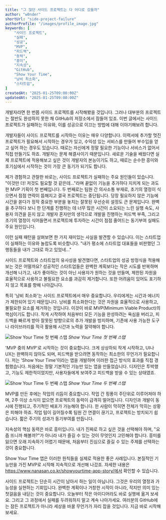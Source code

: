 ```yaml
---
title: "그 많던 사이드 프로젝트는 다 어디로 갔을까"
author: "w0nder"
shortUrl: "side-project-failure"
authorProfile: "/images/profile_image.jpg"
keywords: [
    "사이드 프로젝트",
    "실패",
    "성공",
    "MVP",
    "피드백",
    "동력",
    "흥미",
    "지속성",
    "GitHub",
    "Show Your Time",
    "낭비 최소화",
    "스타트업",
]
createdAt: "2025-01-25T09:00:00Z"
updatedAt: "2025-01-25T09:00:00Z"
---
```



<link-preview url="https://speakerdeck.com/w0nder_official/geu-manhdeon-saideu-peurojegteuneun-da-eodiro-gasseulgga" title="그 많던 사이드 프로젝트는 다 어디로 갔을까?" target="_blank" image="https://files.speakerdeck.com/presentations/c6632b76be284d7ca1cef0d5744eef75/preview_slide_0.jpg">
</link-preview>


개발자라면 한 번쯤 사이드 프로젝트를 시작해봤을 것입니다. 그러나 대부분의 프로젝트는 절반도 완성하지 못한 채 GitHub의 저장소에서 잠들어 있죠. 이번 글에서는 사이드 프로젝트가 실패하는 이유와, 이를 성공으로 이끄는 방법에 대해 이야기해보려 합니다.

개발자들이 사이드 프로젝트를 시작하는 이유는 매우 다양합니다. 이력서에 추가할 멋진 프로젝트가 필요해서 시작하는 경우가 있고, 수익성 있는 서비스를 만들어 부수입을 얻고 싶어 하는 경우도 있습니다. 때로는 자신에게 정말 필요한 기능이나 서비스가 없어서 직접 만들기도 하죠. 개발자는 문제 해결사이기 때문입니다. 새로운 기술을 배웠다면 실제 프로젝트에 적용해보고 싶은 것이 개발자의 본능이기도 하고, 때로는 순수한 흥미와 호기심에서 시작하는 것이 가장 큰 동기가 되기도 합니다.

제가 경험하고 관찰한 바로는, 사이드 프로젝트가 실패하는 주요 원인들이 있습니다. "이것만 더! 저것도 필요할 것 같은데..."라며 끝없이 기능을 추가하다 지치게 되는 과도한 MVP 기획이 첫 번째입니다. 두 번째로는 팀원 간 의사소통 부재로, 초기의 열정이 식으면서 점점 연락이 뜸해지고 결국 프로젝트는 중단됩니다. 당장 필요하지 않은 기능에 시간을 쏟다가 정작 중요한 부분을 놓치는 잘못된 우선순위 설정도 큰 문제입니다. 완벽을 추구하다 보니 한 단계를 진행하는 데 너무 많은 시간이 소요되는 느린 실행 속도, 사용자 의견을 듣지 않고 개발자 혼자만의 생각으로 개발을 진행하는 피드백 부족, 그리고 초기의 열정이 식어들면서 프로젝트에 투자하는 시간이 점점 줄어드는 동기부여 실패도 주요 원인입니다.

이런 실패 패턴을 살펴보면 한 가지 재미있는 사실을 발견할 수 있습니다. 이는 스타트업이 실패하는 이유와 놀랍도록 비슷합니다. "내가 평소에 스타트업 대표들을 비판했던 그 행동들을 내가 그대로 하고 있었네..."

사이드 프로젝트와 스타트업의 유사성을 발견했다면, 스타트업의 성공 방정식을 적용해보는 것은 어떨까요? 성공적인 스타트업들은 완벽한 계획보다는 작은 시도를 반복하며 개선해 나가고, 내가 좋아하는 것이 아닌 사용자가 원하는 것을 만들며, 제한된 자원을 효율적으로 사용하고 불필요한 요소를 과감히 제거합니다. 또한 어려움이 있어도 포기하지 않고 목표를 향해 나아갑니다.

특히 '낭비 최소화'는 사이드 프로젝트에서 매우 중요합니다. 우리에게는 시간과 에너지가 제한되어 있기 때문입니다. 낭비를 최소화한다는 것은 자원을 효율적으로 사용하고, 불필요한 요소를 제거하는 것입니다. 이것이 바로 MVP(Minimum Viable Product)의 핵심이기도 합니다. 작게 시작하여 처음부터 모든 기능을 완성하려는 욕심을 버리고, 피드백을 빠르게 받아 잘못된 방향으로의 추가 개발을 방지하며, 기존에 사용 가능한 도구나 라이브러리를 적극 활용해 시간과 노력을 절약해야 합니다.

![Show Your Time 첫 번째 스탭](/posts/11/assets/first-step.png)
*Show Your Time 첫 번째 스탭*

'MVP 중의 MVP'로 시작하는 것이 중요합니다. 크게 상상하되 작게 시작하고, UI나 UX는 완벽하지 않아도 되며, 피드백을 받으려면 동작하는 최소한의 무언가가 필요합니다. 저는 'Show Your Time'이라는 앱을 개발하며 이러한 접근 방식의 효과를 직접 경험했습니다. 처음에는 정말 기본적인 기능만 있는 앱을 만들었습니다. 디자인은 투박했고, 기능도 제한적이었지만, 사용자들에게 보여주고 피드백을 받을 수 있는 상태였죠.

![Show Your Time 두 번째 스탭](/posts/11/assets/second-step.png)
*Show Your Time 두 번째 스탭*

MVP를 만든 후에는 작업의 리듬이 중요합니다. 작업 간 핑퐁이 주단위로 이루어져야 하며, 2주 이상 소식이 없으면 프로젝트의 동력이 급격히 떨어집니다. 디자인과 개발이 동시에 진행되고, 주기적인 배포가 가능해야 합니다. 한 사람이 막히면 전체가 막히는 상황은 피해야 하죠. 작업 텀이 길어질수록 팀원 간 연결이 끊기고, 프로젝트는 방치되기 쉽습니다. 짧은 주기의 성과가 동기부여를 만듭니다.

지속성의 핵심 동력은 바로 흥미입니다. 내가 진짜로 하고 싶은 것을 선택해야 하며, "요즘 뜨니까 해볼까?"가 아니라 내가 즐길 수 있는 것이 무엇인지 고민해야 합니다. 흥미를 잃으면 오래 지속하기 어렵기 때문에, 처음부터 진심으로 즐길 수 있는 주제를 선택하는 것이 중요합니다.

Show Your Time 앱은 이러한 원칙들을 실제로 적용한 좋은 사례입니다. 본질적인 기능만을 가진 MVP로 시작해 지속적으로 개선해 나갔죠. 자세한 내용은 https://www.nanasan.co.kr/showyourtime-app-story/에서 확인할 수 있습니다.

사이드 프로젝트는 단순히 시간이 남아서 하는 일이 아닙니다. 그것은 우리의 열정과 가능성을 실현하는 기회입니다. 완벽한 계획이나 거창한 시작이 아니라, 작지만 의미 있는 첫걸음을 내딛는 것이 중요합니다. 오늘부터 작은 아이디어라도 바로 실행에 옮겨 보세요. 그리고 그 과정에서 실패를 두려워하지 말고 계속 나아가세요. 여러분의 GitHub에는 잠든 프로젝트가 아니라 세상을 바꿀 무언가가 자리 잡을 것입니다. 지금 바로 시작해보세요.

